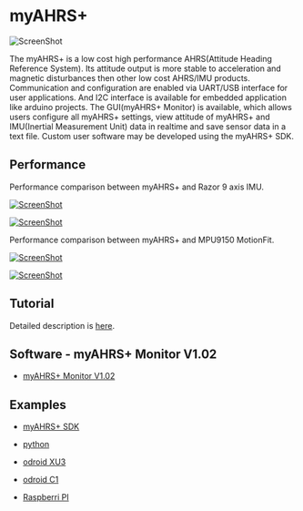 myAHRS+
====================

![ScreenShot](tutorial/images/wiki_image_1.png)

The myAHRS+ is a low cost high performance AHRS(Attitude Heading Reference System). 
Its attitude output is more stable to acceleration and magnetic disturbances then other low cost AHRS/IMU products. 
Communication and configuration are enabled via UART/USB interface for user applications. And I2C interface is available for embedded application like arduino projects.
The GUI(myAHRS+ Monitor) is available, which allows users configure all myAHRS+  settings, view attitude of myAHRS+ and IMU(Inertial Measurement Unit) data in realtime and save sensor data in a text file. Custom user software may be developed using the myAHRS+ SDK.


## Performance

Performance comparison between myAHRS+ and Razor 9 axis IMU.

[![ScreenShot](tutorial/images/wiki_image_4_performance_l.png)](http://www.youtube.com/watch?v=vg1yE199DGE)

[![ScreenShot](tutorial/images/wiki_image_4_performance_c.png)](http://www.youtube.com/watch?v=5NDU6PcPhBw)

Performance comparison between myAHRS+ and MPU9150 MotionFit.

[![ScreenShot](tutorial/images/wiki_image_4_performance_l_2.png)](http://youtu.be/JtE3BCpq8MA?list=UUr3H8wg38P8b4skZZi_tpYA)

[![ScreenShot](tutorial/images/wiki_image_4_performance_c_2.png)](http://youtu.be/AI0JuWKJFR8?list=UUr3H8wg38P8b4skZZi_tpYA)

## Tutorial

Detailed description is [here](tutorial).

## Software - myAHRS+ Monitor V1.02
* [myAHRS+ Monitor V1.02](Software)

## Examples

* [myAHRS+ SDK](common_cpp)
* [python](common_python)

* [odroid XU3](odroid_xu3)
* [odroid C1](odroid_c1)

* [Raspberri PI](raspberry_pi)
